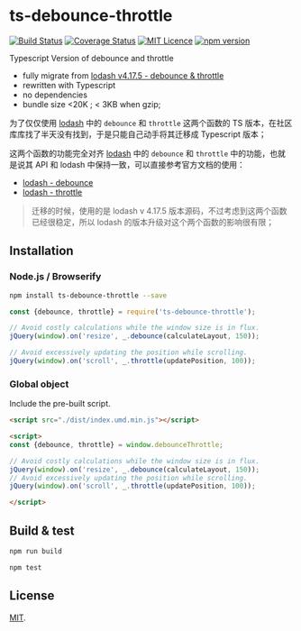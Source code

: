 # ts-debounce-throttle

[![Build Status](https://travis-ci.org/boycgit/ts-debounce-throttle.svg?branch=master)](https://travis-ci.org/boycgit/ts-debounce-throttle) [![Coverage Status](https://coveralls.io/repos/github/boycgit/ts-debounce-throttle/badge.svg?branch=master)](https://coveralls.io/github/boycgit/ts-debounce-throttle?branch=master) [![MIT Licence](https://badges.frapsoft.com/os/mit/mit.svg?v=103)](https://opensource.org/licenses/mit-license.php) [![npm version](https://badge.fury.io/js/ts-debounce-throttle.svg)](https://badge.fury.io/js/ts-debounce-throttle)

Typescript Version of debounce and throttle
 - fully migrate from [lodash v4.17.5 - debounce & throttle](https://lodash.com/docs/4.17.11#debounce)
 - rewritten with Typescript
 - no dependencies
 - bundle size <20K ; < 3KB when gzip;

为了仅仅使用 [lodash](https://lodash.com/docs/4.17.11#debounce) 中的 `debounce` 和 `throttle` 这两个函数的 TS 版本，在社区库库找了半天没有找到，于是只能自己动手将其迁移成 Typescript 版本；

这两个函数的功能完全对齐 [lodash](https://lodash.com/docs/4.17.11#debounce) 中的 `debounce` 和 `throttle` 中的功能，也就是说其 API 和 lodash 中保持一致，可以直接参考官方文档的使用：
 - [lodash - debounce](https://lodash.com/docs/4.17.11#debounce) 
 - [lodash - throttle](https://lodash.com/docs/4.17.11#throttle) 

> 迁移的时候，使用的是 lodash v 4.17.5 版本源码，不过考虑到这两个函数已经很稳定，所以 lodash 的版本升级对这个两个函数的影响很有限；


## Installation

### Node.js / Browserify

```bash
npm install ts-debounce-throttle --save
```

```javascript
const {debounce, throttle} = require('ts-debounce-throttle');

// Avoid costly calculations while the window size is in flux.
jQuery(window).on('resize', _.debounce(calculateLayout, 150));

// Avoid excessively updating the position while scrolling.
jQuery(window).on('scroll', _.throttle(updatePosition, 100));

```

### Global object

Include the pre-built script.

```html
<script src="./dist/index.umd.min.js"></script>

<script>
const {debounce, throttle} = window.debounceThrottle;

// Avoid costly calculations while the window size is in flux.
jQuery(window).on('resize', _.debounce(calculateLayout, 150));
// Avoid excessively updating the position while scrolling.
jQuery(window).on('scroll', _.throttle(updatePosition, 100));

</script>
```

## Build & test

```bash
npm run build
```

```bash
npm test
```

## License

[MIT](LICENSE).
